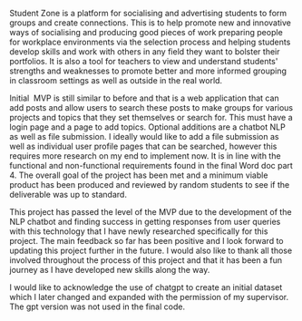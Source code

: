 Student Zone is a platform for socialising and advertising students to form groups and create connections. This is to help promote new and innovative ways of socialising and producing good pieces of work preparing people for workplace environments via the selection process and helping students develop skills and work with others in any field they want to bolster their portfolios. It is also a tool for teachers to view and understand students' strengths and weaknesses to promote better and more informed grouping in classroom settings as well as outside in the real world.

Initial  MVP is still similar to before and that is a web application that can add posts and allow users to search these posts to make groups for various projects and topics that they set themselves or search for. This must have a login page and a page to add topics. Optional additions are a chatbot NLP as well as file submission. I ideally would like to add a file submission as well as individual user profile pages that can be searched, however this requires more research on my end to implement now. It is in line with the functional and non-functional requirements found in the final Word doc part 4. The overall goal of the project has been met and a minimum viable product has been produced and reviewed by random students to see if the deliverable was up to standard.

This project has passed the level of the MVP due to the development of the NLP chatbot and finding success in getting responses from user queries with this technology that I have newly researched specifically for this project. The main feedback so far has been positive and I look forward to updating this project further in the future. I would also like to thank all those involved throughout the process of this project and that it has been a fun journey as I have developed new skills along the way.

I would like to acknowledge the use of chatgpt to create an initial dataset which I later changed and expanded with the permission of my supervisor. The gpt version was not used in the final code.
